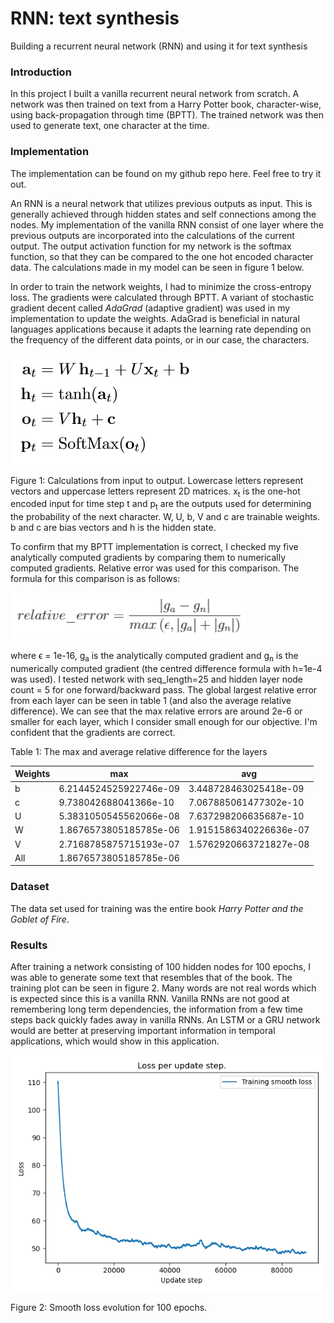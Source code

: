 # RNN: text synthesis
Building a recurrent neural network (RNN) and using it for text synthesis

### Introduction

In this project I built a vanilla recurrent neural network from scratch. A network was then trained on text from a Harry Potter book, character-wise, using back-propagation through time (BPTT). The trained network was then used to generate text, one character at the time. 

### Implementation

The implementation can be found on my github repo here. Feel free to try it out.
 
An RNN is a neural network that utilizes previous outputs as input. This is generally achieved through hidden states and self connections among the nodes. My implementation of the vanilla RNN consist of one layer where the previous outputs are incorporated into the calculations of the current output. The output activation function for my network is the softmax function, so that they can be compared to the one hot encoded character data. The calculations made in my model can be seen in figure 1 below.  

In order to train the network weights, I had to minimize the cross-entropy loss. The gradients were calculated through BPTT. A variant of stochastic gradient decent called _AdaGrad_ (adaptive gradient) was used in my implementation to update the weights. AdaGrad is beneficial in natural languages applications because it adapts the learning rate depending on the frequency of the different data points, or in our case, the characters.

![Calculations](figures/calculations.png "RNN net calculations")

Figure 1: Calculations from input to output. Lowercase letters represent vectors and uppercase letters represent 2D matrices. x<sub>t</sub> is the one-hot encoded input for time step t and p<sub>t</sub> are the outputs used for determining the probability of the next character. W, U, b, V and c are trainable weights. b and c are bias vectors and h is the hidden state.  

To confirm that my BPTT implementation is correct, I checked my five analytically computed gradients by comparing them to numerically computed gradients. Relative error was used for this comparison. The formula for this comparison is as follows:

![Relative Error](figures/relative_error.png "Relative error")

where ϵ = 1e-16, g<sub>a</sub> is the analytically computed gradient and g<sub>n</sub> is the numerically computed gradient (the centred difference formula with h=1e-4 was used). I tested network with seq_length=25 and hidden layer node count = 5 for one forward/backward pass. The global largest relative error from each layer can be seen in table 1 (and also the average relative difference). We can see that the max relative errors are around 2e-6 or smaller for each layer, which I consider small enough for our objective. I'm confident that the gradients are correct.

Table 1: The max and average relative difference for the layers

| Weights | max                    | avg                    |
|---------|------------------------|------------------------|
| b       | 6.2144524525922746e-09 | 3.448728463025418e-09  |
| c       | 9.738042688041366e-10  | 7.067885061477302e-10  |
| U       | 5.3831050545562066e-08 | 7.637298206635687e-10  |
| W       | 1.8676573805185785e-06 | 1.9151586340226636e-07 |
| V       | 2.7168785875715193e-07 | 1.5762920663721827e-08 |
| All     | 1.8676573805185785e-06 |                        |


### Dataset

The data set used for training was the entire book _Harry Potter and the Goblet of Fire_.

### Results

After training a network consisting of 100 hidden nodes for 100 epochs, I was able to generate some text that resembles that of the book. The training plot can be seen in figure 2. Many words are not real words which is expected since this is a vanilla RNN. Vanilla RNNs are not good at remembering long term dependencies, the information from a few time steps back quickly fades away in vanilla RNNs. An LSTM or a GRU network would are better at preserving important information in temporal applications, which would show in this application.
    
![loss_plot](figures/loss_plot.png "Loss Plot")

Figure 2: Smooth loss evolution for 100 epochs.